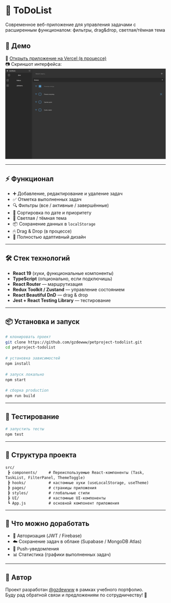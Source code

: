 # 📝 ToDoList

Современное веб-приложение для управления задачами с расширенным функционалом: фильтры, drag&drop, светлая/тёмная тема

## 🚀 Демо  
🔗 [Открыть приложение на Vercel (в процессе)](https://your-vercel-link.vercel.app)  
📷 Скриншот интерфейса:  
![ToDoList Screenshot](./public/screenshot.png)  

---

## ⚡ Функционал

- ➕ Добавление, редактирование и удаление задач  
- ✅ Отметка выполненных задач  
- 🔍 Фильтры (все / активные / завершённые)  
- 📂 Сортировка по дате и приоритету  
- 🎨 Светлая / тёмная тема  
- 📦 Сохранение данных в `localStorage`
- 🖱 Drag & Drop (в процессе)
- 📱 Полностью адаптивный дизайн 

---

## 🛠️ Стек технологий

- **React 19** (хуки, функциональные компоненты)  
- **TypeScript** (опционально, если подключишь)  
- **React Router** — маршрутизация  
- **Redux Toolkit / Zustand** — управление состоянием  
- **React Beautiful DnD** — drag & drop  
- **Jest + React Testing Library** — тестирование  

---

## 📦 Установка и запуск

```bash
# клонировать проект
git clone https://github.com/gzdewww/petproject-todolist.git
cd petproject-todolist

# установка зависимостей
npm install

# запуск локально
npm start

# сборка production
npm run build
```

---

## 🧪 Тестирование

```bash
# запустить тесты
npm test
```

---

## 📂 Структура проекта

```
src/
 ┣ components/     # Переиспользуемые React-компоненты (Task, TaskList, FilterPanel, ThemeToggle)
 ┣ hooks/          # кастомные хуки (useLocalStorage, useTheme)
 ┣ pages/          # страницы приложения
 ┣ styles/         # глобальные стили
 ┣ UI/             # кастомные UI-компоненты
 ┗ App.js          # основной компонент приложения
```

---

## 📌 Что можно доработать

- 🔑 Авторизация (JWT / Firebase)  
- ☁️ Сохранение задач в облаке (Supabase / MongoDB Atlas)  
- 🔔 Push-уведомления  
- 📊 Статистика (графики выполненных задач)  

---

## 👤 Автор

Проект разработан [@gzdewww](https://github.com/gzdewww) в рамках учебного портфолио.  
Буду рад обратной связи и предложениям по сотрудничеству! 🚀  
